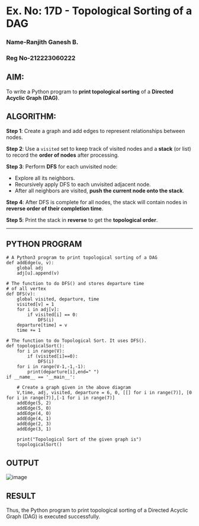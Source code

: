 # Ex. No: 17D - Topological Sorting of a DAG

### Name-Ranjith Ganesh B.
### Reg No-212223060222

## AIM:
To write a Python program to **print topological sorting** of a **Directed Acyclic Graph (DAG)**.

## ALGORITHM:

**Step 1**: Create a graph and add edges to represent relationships between nodes.

**Step 2**: Use a `visited` set to keep track of visited nodes and a **stack** (or list) to record the **order of nodes** after processing.

**Step 3**: Perform **DFS** for each unvisited node:
- Explore all its neighbors.
- Recursively apply DFS to each unvisited adjacent node.
- After all neighbors are visited, **push the current node onto the stack**.

**Step 4**: After DFS is complete for all nodes, the stack will contain nodes in **reverse order of their completion time**.

**Step 5**: Print the stack in **reverse** to get the **topological order**.

---

## PYTHON PROGRAM

```
# A Python3 program to print topological sorting of a DAG
def addEdge(u, v):
	global adj
	adj[u].append(v)

# The function to do DFS() and stores departure time
# of all vertex
def DFS(v):
	global visited, departure, time
	visited[v] = 1
	for i in adj[v]:
		if visited[i] == 0:
			DFS(i)
	departure[time] = v
	time += 1

# The function to do Topological Sort. It uses DFS().
def topologicalSort():
    for i in range(V):
        if (visited[i]==0):
            DFS(i)
    for i in range(V-1,-1,-1):
        print(departure[i],end=" ")
if __name__ == '__main__':

	# Create a graph given in the above diagram
	V,time, adj, visited, departure = 6, 0, [[] for i in range(7)], [0 for i in range(7)],[-1 for i in range(7)]
	addEdge(5, 2)
	addEdge(5, 0)
	addEdge(4, 0)
	addEdge(4, 1)
	addEdge(2, 3)
	addEdge(3, 1)

	print("Topological Sort of the given graph is")
	topologicalSort()

```

## OUTPUT
![image](https://github.com/user-attachments/assets/967eeefd-9aac-41e6-8c6b-eeec0d87e1a8)


## RESULT
Thus, the Python program to print topological sorting of a Directed Acyclic Graph (DAG) is executed successfully.
